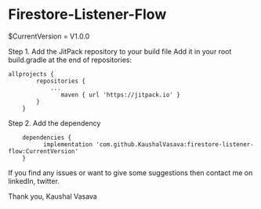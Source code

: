 # Firestore-Listener-Flow

$CurrentVersion = V1.0.0

Step 1. Add the JitPack repository to your build file
Add it in your root build.gradle at the end of repositories:
```
allprojects {
		repositories {
			...
			   maven { url 'https://jitpack.io' }
		}
	}
```

Step 2. Add the dependency
```
	dependencies {
	      implementation 'com.github.KaushalVasava:firestore-listener-flow:CurrentVersion'
	}
```


If you find any issues or want to give some suggestions then contact me on linkedIn, twitter.

Thank you, 
Kaushal Vasava
